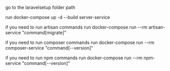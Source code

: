 go to the laravelsetup folder path

run docker-compose up -d --build server-service

if you need to run artisan commands run docker-compose run --rm artisan-service "command[migrate]"

if you need to run composer commands run docker-compose run --rm composer-service "command[--version]"

if you need to run npm commands run docker-compose run --rm npm-service "command[--version]"
